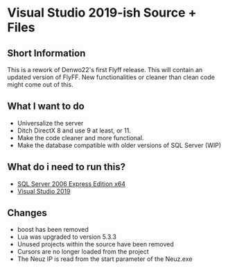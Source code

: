 # Visual Studio 2019-ish Source + Files

## Short Information
This is a rework of Denwo22's first Flyff release. This will contain an updated version of FlyFF. New functionalities or cleaner than clean code might come out of this.

## What I want to do
- Universalize the server
- Ditch DirectX 8 and use 9 at least, or 11.
- Make the code cleaner and more functional.
- Make the database compatible with older versions of SQL Server (WIP)
## What do i need to run this?
- [SQL Server 2006 Express Edition x64](https://download.microsoft.com/download/7/9/4/794bfafa-aea7-45d4-a6ea-4e92f09918e3/SQLEXPRWT_x64_ENU.exe)
- [Visual Studio 2019](https://www.visualstudio.com/fr/vs/whatsnew/)

## Changes
* boost has been removed
* Lua was upgraded to version 5.3.3
* Unused projects within the source have been removed
* Cursors are no longer loaded from the project
* The Neuz IP is read from the start parameter of the Neuz.exe
